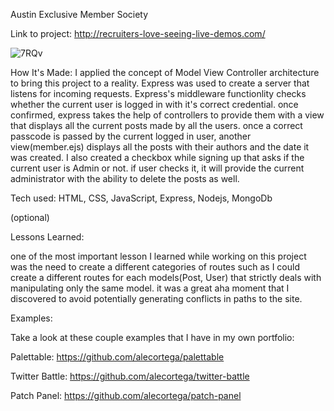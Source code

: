 Austin Exclusive Member Society

Link to project: http://recruiters-love-seeing-live-demos.com/

![7RQv](https://github.com/user-attachments/assets/abc276a8-9e2d-475c-b0ba-5a07893b03d1)


How It's Made:
I applied the concept of Model View Controller architecture to bring this project to a reality. Express was used to create a server that listens for incoming requests. Express's middleware functionlity checks whether the current user is logged in with it's correct credential. once confirmed, express takes the help of controllers to provide them with a view that displays all the current posts made by all the users. once a correct passcode is passed by the current logged in user, another view(member.ejs) displays all the posts with their authors and the date it was created. I also created a checkbox while signing up that asks if the current user is Admin or not. if user checks it, it will provide the current administrator with the ability to delete the posts as well.

Tech used: HTML, CSS, JavaScript, Express, Nodejs, MongoDb

(optional)

Lessons Learned:

one of the most important lesson I learned while working on this project was the need to create a different categories of routes such as I could create a different routes for each models(Post, User) that strictly deals with manipulating only the same model. it was a great aha moment that I discovered to avoid potentially generating conflicts in paths to the site.

Examples:

Take a look at these couple examples that I have in my own portfolio:

Palettable: https://github.com/alecortega/palettable

Twitter Battle: https://github.com/alecortega/twitter-battle

Patch Panel: https://github.com/alecortega/patch-panel
